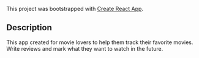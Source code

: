 This project was bootstrapped with [Create React App](https://github.com/facebook/create-react-app).

## Description

This app created for movie lovers to help them track their favorite movies. Write reviews and mark what they want to watch in the future.
